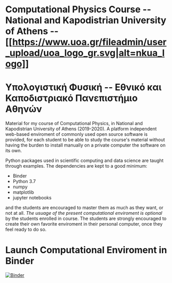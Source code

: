 # Computational Physics Course --  National and Kapodistrian University of Athens -- [[https://www.uoa.gr/fileadmin/user_upload/uoa_logo_gr.svg|alt=nkua_logo]]
# Υπολογιστική Φυσική -- Εθνικό και Καποδιστριακό Πανεπιστήμιο Αθηνών

Material for my course of Computational Physics, in National and Kapodistrian University of Athens (2019-2020). 
A platform independent web-based enviroment of commonly used open source software is provided, 
for each student to be able to study the course's material 
without having the burden to install manually on a private computer the software on its own.

Python packages used in scientific computing and data science are taught through examples. 
The dependencies are kept to a good minimum:

 * Binder
 * Python 3.7
 * numpy
 * matplotlib
 * jupyter notebooks

and the students are encouraged to master them as much as they want, or not at all. 
*The usuage of the present computational enviroment is optional* by the students enrolled in course. 
The students are strongly encouraged to create their own favorite enviroment in their personal computer, once they feel ready to do so.

# Launch Computational Enviroment in Binder

[![Binder](http://mybinder.org/badge.svg)](https://mybinder.org/v2/gh/theofil/CompPhysics/master)


